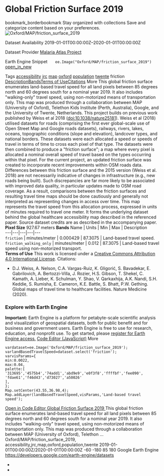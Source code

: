  
#  Global Friction Surface 2019 
bookmark_borderbookmark Stay organized with collections  Save and categorize content based on your preferences.
![Oxford/MAP/friction_surface_2019](https://developers.google.com/earth-engine/datasets/images/Oxford/Oxford_MAP_friction_surface_2019_sample.png) 

Dataset Availability
    2019-01-01T00:00:00Z–2020-01-01T00:00:00Z 

Dataset Provider
     [ Malaria Atlas Project ](https://malariaatlas.org/research-project/accessibility-to-cities/) 

Earth Engine Snippet
     `    ee.Image("Oxford/MAP/friction_surface_2019")   ` [ open_in_new ](https://code.earthengine.google.com/?scriptPath=Examples:Datasets/Oxford/Oxford_MAP_friction_surface_2019) 

Tags
     [accessibility](https://developers.google.com/earth-engine/datasets/tags/accessibility) [jrc](https://developers.google.com/earth-engine/datasets/tags/jrc) [map](https://developers.google.com/earth-engine/datasets/tags/map) [oxford](https://developers.google.com/earth-engine/datasets/tags/oxford) [population](https://developers.google.com/earth-engine/datasets/tags/population) [twente](https://developers.google.com/earth-engine/datasets/tags/twente)
friction
[Description](https://developers.google.com/earth-engine/datasets/catalog/Oxford_MAP_friction_surface_2019#description)[Bands](https://developers.google.com/earth-engine/datasets/catalog/Oxford_MAP_friction_surface_2019#bands)[Terms of Use](https://developers.google.com/earth-engine/datasets/catalog/Oxford_MAP_friction_surface_2019#terms-of-use)[Citations](https://developers.google.com/earth-engine/datasets/catalog/Oxford_MAP_friction_surface_2019#citations) More
This global friction surface enumerates land-based travel speed for all land pixels between 85 degrees north and 60 degrees south for a nominal year 2019. It also includes "walking-only" travel speed, using non-motorized means of transportation only. This map was produced through a collaboration between MAP (University of Oxford), Telethon Kids Institute (Perth, Australia), Google, and the University of Twente, Netherlands. This project builds on previous work published by Weiss et al 2018 ([doi:10.1038/nature25181](https://doi.org/10.1038/nature25181)). Weiss et al (2018) utilised datasets for roads (comprising the first ever global-scale use of Open Street Map and Google roads datasets), railways, rivers, lakes, oceans, topographic conditions (slope and elevation), landcover types, and national borders. These datasets were each allocated a speed or speeds of travel in terms of time to cross each pixel of that type. The datasets were then combined to produce a "friction surface"; a map where every pixel is allocated a nominal overall speed of travel based on the types occurring within that pixel. For the current project, an updated friction surface was created to incorporate recent improvements within OSM roads data. Differences between this friction surface and the 2015 version (Weiss et al. 2018) are not necessarily indicative of changes in infrastructure (e.g., new roads being built). Such discrepancies are far more likely to be associated with improved data quality, in particular updates made to OSM road coverage. As a result, comparisons between the friction surfaces and resulting travel time maps should be done cautiously and generally not interpreted as representing changes in access over time. This map represents the travel speed from this allocation process, expressed in units of minutes required to travel one meter. It forms the underlying dataset behind the global healthcare accessibility map described in the referenced paper.
Source dataset credits are as described in the accompanying paper.
**Pixel Size** 927.67 meters 
**Bands**
Name | Units | Min | Max | Description  
---|---|---|---|---  
`friction` | minutes/meter |  0.000429  |  87.3075  | Land-based travel speed.  
`friction_walking_only` | minutes/meter |  0.012  |  87.3075  | Land-based travel speed using non-motorized transport.  
**Terms of Use**
This work is licensed under a [Creative Commons Attribution 4.0 International License](https://creativecommons.org/licenses/by/4.0/).
Citations:
  * D.J. Weiss, A. Nelson, C.A. Vargas-Ruiz, K. Gligorić, S. Bavadekar, E. Gabrilovich, A. Bertozzi-Villa, J. Rozier, H.S. Gibson, T. Shekel, C. Kamath, A. Lieber, K. Schulman, Y. Shao, V. Qarkaxhija, A.K. Nandi, S.H. Keddie, S. Rumisha, E. Cameron, K.E. Battle, S. Bhatt, P.W. Gething. Global maps of travel time to healthcare facilities. Nature Medicine (2020).


### Explore with Earth Engine
**Important:** Earth Engine is a platform for petabyte-scale scientific analysis and visualization of geospatial datasets, both for public benefit and for business and government users. Earth Engine is free to use for research, education, and nonprofit use. To get started, please [register for Earth Engine access.](https://console.cloud.google.com/earth-engine)
[Code Editor (JavaScript)](https://developers.google.com/earth-engine/datasets/catalog/Oxford_MAP_friction_surface_2019#code-editor-javascript-sample) More
```
vardataset=ee.Image('Oxford/MAP/friction_surface_2019');
varlandBasedTravelSpeed=dataset.select('friction');
varvisParams={
min:0.0022,
max:0.04,
palette:[
'313695','4575b4','74add1','abd9e9','e0f3f8','ffffbf','fee090',
'fdae61','f46d43','d73027','a50026'
],
};
Map.setCenter(43.55,36.98,4);
Map.addLayer(landBasedTravelSpeed,visParams,'Land-based travel speed');
```
[ Open in Code Editor ](https://code.earthengine.google.com/?scriptPath=Examples:Datasets/Oxford/Oxford_MAP_friction_surface_2019)
[ Global Friction Surface 2019 ](https://developers.google.com/earth-engine/datasets/catalog/Oxford_MAP_friction_surface_2019)
This global friction surface enumerates land-based travel speed for all land pixels between 85 degrees north and 60 degrees south for a nominal year 2019. It also includes "walking-only" travel speed, using non-motorized means of transportation only. This map was produced through a collaboration between MAP (University of Oxford), Telethon …
Oxford/MAP/friction_surface_2019, accessibility,jrc,map,oxford,population,twente 
2019-01-01T00:00:00Z/2020-01-01T00:00:00Z
-60 -180 85 180 
Google Earth Engine
https://developers.google.com/earth-engine/datasets
  * [ ](https://doi.org/https://malariaatlas.org/research-project/accessibility-to-cities/)
  * [ ](https://doi.org/https://developers.google.com/earth-engine/datasets/catalog/Oxford_MAP_friction_surface_2019)


